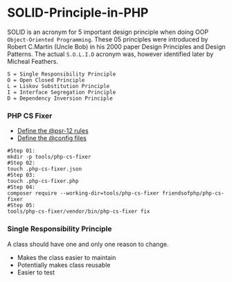 # SOLID-Principle-in-PHP
SOLID is an acronym for 5 important design principle when doing OOP `Object-Oriented Programming`. These 05 principles were introduced by Robert C.Martin (Uncle Bob) in his 2000 paper Design Principles and Design Patterns. The actual `S.O.L.I.D` acronym was, however identified later by Micheal Feathers.

```text
S = Single Responsibility Principle
O = Open Closed Principle
L = Liskov Substitution Principle
I = Interface Segregation Principle
D = Dependency Inversion Principle
```

### PHP CS Fixer
- [Define the @psr-12 rules](.php-cs-fixer.json)
- [Define the @config files](.php-cs-fixer.php)

```shell
#Step 01:
mkdir -p tools/php-cs-fixer
#Step 02:
touch .php-cs-fixer.json
#Step 03:
touch .php-cs-fixer.php
#Step 04:
composer require --working-dir=tools/php-cs-fixer friendsofphp/php-cs-fixer
#Step 05:
tools/php-cs-fixer/vendor/bin/php-cs-fixer fix
```


### Single Responsibility Principle
A class should have one and only one reason to change.
- Makes the class easier to maintain
- Potentially makes class reusable
- Easier to test
